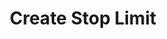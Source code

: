 ---
title: Create Stop Limit
position_number: 7
type: post
description: /future/trade/v1/entrust/create-profit
remark: Content-Type = application/x-www-form-urlencoded && application/json
parameters:
    -
        name: symbol
        type: string
        mandatory: false
        default: N/A
        description: Trading pair
        ranges:
    -
        name: origQty
        type: integer
        mandatory: true
        default:
        description: Quantity (Cont)
        ranges:
    -
        name: triggerProfitPrice
        type: integer
        mandatory: true
        default:
        description: TP trigger price
        ranges:
    -
        name: triggerStopPrice
        type: integer
        mandatory: true
        default:
        description: SL trigger price
        ranges:
    -
        name: expireTime
        type: integer
        mandatory: true
        default:
        description: Expiration time
        ranges:
    -
        name: positionSide
        type: string
        mandatory: true
        default:
        description: Position side:LONG;SHORT
        ranges: LONG;SHORT
    -
        name: profitDelegateOrderType
        type: string
        mandatory: true
        default:
        description: Take profit order type
        ranges: LIMIT ,MARKET
    -
        name: profitDelegateTimeInForce
        type: string
        mandatory: true
        default:
        description: Take profit order time in force
        ranges: GTC，FOK，IOC，GTX
    -
        name: profitDelegatePrice
        type: number
        mandatory: false
        default:
        description: Take profit order price
        ranges: 
    -
        name: stopDelegateOrderType
        type: string
        mandatory: true
        default:
        description: Stop loss order type
        ranges: LIMIT ,MARKET
    -
        name: stopDelegateTimeInForce
        type: string
        mandatory: true
        default:
        description:  Stop loss order time in force
        ranges: GTC，FOK，IOC，GTX
    -
        name: stopDelegatePrice
        type: number
        mandatory: false
        default:
        description: Stop loss order price 
        ranges:    
        
content_markdown: |-

                  #### **Limit Flow Rules**

                  200/s/apikey
left_code_blocks:
    -
        code_block: "public void getKLine() {\r\n\tString text = HttpUtil.get(URL + \"/data/api/future/trade/v1/getKLine?market=btc_usdt&type=1min&since=0\");\r\n\tSystem.out.println(text);\r\n}"
        title: Java
        language: java
right_code_blocks:
    - code_block: |-
        {
            "error": {
            "code": "",
            "msg": ""
            },
            "msgInfo": "",
            "result": {},
            "returnCode": 0
        }
        title: Response
        language: json
---